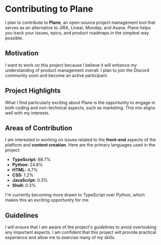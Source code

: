 # Contributing to Plane

I plan to contribute to **Plane**, an open-source project management tool that serves as an alternative to JIRA, Linear, Monday, and Asana. Plane helps you track your issues, epics, and product roadmaps in the simplest way possible.

## Motivation

I want to work on this project because I believe it will enhance my understanding of product management overall. I plan to join the Discord community soon and become an active participant.

## Project Highlights

What I find particularly exciting about Plane is the opportunity to engage in both coding and non-technical aspects, such as marketing. This mix aligns well with my interests.

## Areas of Contribution

I am interested in working on issues related to the **front-end** aspects of the platform and **content creation**. Here are the primary languages used in the project:

- **TypeScript:** 68.7%
- **Python:** 24.8%
- **HTML:** 4.7%
- **CSS:** 1.2%
- **JavaScript:** 0.3%
- **Shell:** 0.3%

I'm currently becoming more drawn to TypeScript over Python, which makes this an exciting opportunity for me.

## Guidelines

I will ensure that I am aware of the project's guidelines to avoid overlooking any important aspects. I am confident that this project will provide practical experience and allow me to exercise many of my skills.
